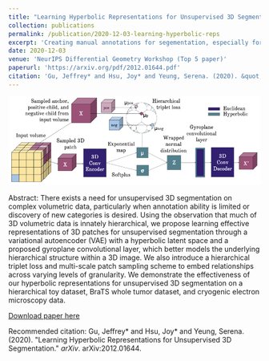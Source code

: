 ```yaml
---
title: "Learning Hyperbolic Representations for Unsupervised 3D Segmentation"
collection: publications
permalink: /publication/2020-12-03-learning-hyperbolic-reps
excerpt: 'Creating manual annotations for segementation, especially for high-resolution 3D image data, is expensive and time-consuming. We exploit the natural hierarchical organization of 3D biological data by using it as self-supervision to learn hyperbolic representations via a hyperbolic VAE, and use the learned representations to perform unsupervised 3D segmentation.'
date: 2020-12-03
venue: 'NeurIPS Differential Geometry Workshop (Top 5 paper)'
paperurl: 'https://arxiv.org/pdf/2012.01644.pdf'
citation: 'Gu, Jeffrey* and Hsu, Joy* and Yeung, Serena. (2020). &quot;Learning Hyperbolic Representations for Unsupervised 3D Segmentation.&quot; <i>arXiv</i>. arXiv:2012.01644.'
---
```

![image](/files/hyp_pull_fig.png)

Abstract: There exists a need for unsupervised 3D segmentation on complex volumetric data, particularly when annotation ability is limited or discovery of new categories is desired. Using the observation that much of 3D volumetric data is innately hierarchical, we propose learning effective representations of 3D patches for unsupervised segmentation through a variational autoencoder (VAE) with a hyperbolic latent space and a proposed gyroplane convolutional layer, which better models the underlying hierarchical structure within a 3D image. We also introduce a hierarchical triplet loss and multi-scale patch sampling scheme to embed relationships across varying levels of granularity. We demonstrate the effectiveness of our hyperbolic representations for unsupervised 3D segmentation on a hierarchical toy dataset, BraTS whole tumor dataset, and cryogenic electron microscopy data.

[Download paper here](https://drive.google.com/file/d/1tFQWg72zKmLCV0EOnIH9cqqp1F3OVa72/view)

Recommended citation: Gu, Jeffrey* and Hsu, Joy* and Yeung, Serena. (2020). "Learning Hyperbolic Representations for Unsupervised 3D Segmentation." <i>arXiv</i>. arXiv:2012.01644.

